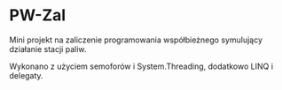 # PW-Zal
Mini projekt na zaliczenie programowania współbieżnego symulujący działanie stacji paliw.

Wykonano z użyciem semoforów i System.Threading, dodatkowo LINQ i delegaty.
